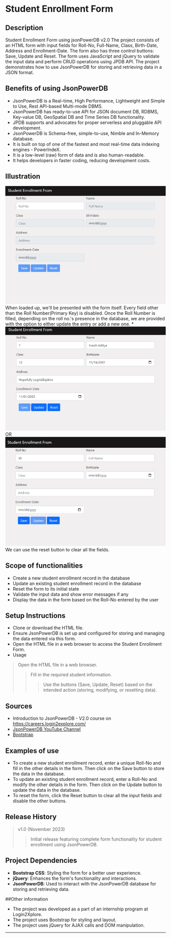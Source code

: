 # Student Enrollment Form #
## Description
Student Enrollment Form using jsonPowerDB v2.0
The project consists of an HTML form with input fields for Roll-No, Full-Name, Class, Birth-Date, Address and Enrollment-Date. The form also has three control buttons: Save, Update and Reset. The form uses JavaScript and jQuery to validate the input data and perform CRUD operations using JPDB API. The project demonstrates how to use JsonPowerDB for storing and retrieving data in a JSON format.


## Benefits of using JsonPowerDB
* JsonPowerDB is a Real-time, High Performance, Lightweight and Simple to Use, Rest API-based Multi-mode DBMS.
* JsonPowerDB has ready-to-use API for JSON document DB, RDBMS, Key-value DB, GeoSpatial DB and Time Series DB functionality.
* JPDB supports and advocates for proper serverless and pluggable API development.
* JsonPowerDB is Schema-free, simple-to-use, Nimble and In-Memory database.
* It is built on top of one of the fastest and most real-time data indexing engines - PowerIndeX.
* It is a low-level (raw) form of data and is also human-readable.
* It helps developers in faster coding, reducing development costs.


## Illustration
<img src="./screenshots/Index.png">
 When loaded up, we'll be presented with the form itself. Every field other than the Roll Number(Primary Key) is disabled. Once the Roll Number is filled, depending on the roll no.'s presence in the database, we are provided with the option to either update the entry or add a new one.
* <img src="./screenshots/Update.png">
 OR
<img src="./screenshots/Save.png">
 We can use the reset button to clear all the fields.
    
## Scope of functionalities
* Create a new student enrollment record in the database
* Update an existing student enrollment record in the database
* Reset the form to its initial state
* Validate the input data and show error messages if any
* Display the data in the form based on the Roll-No entered by the user

## Setup Instructions
* Clone or download the HTML file.
* Ensure JsonPowerDB is set up and configured for storing and managing the data entered via this form.
* Open the HTML file in a web browser to access the Student Enrollment Form.
* Usage
>Open the HTML file in a web browser.
>>Fill in the required student information.
>>>Use the buttons (Save, Update, Reset) based on the intended action (storing, modifying, or resetting data).  

## Sources
  * Introduction to JsonPowerDB - V2.0 course  on https://careers.login2explore.com/
  * [JsonPowerDB YouTube Channel](https://www.youtube.com/@jsonpowerdb9811)
  * [Bootstrap](https://getbootstrap.com/docs/5.0/getting-started/introduction/) 


## Examples of use
* To create a new student enrollment record, enter a unique Roll-No and fill in the other details in the form. Then click on the Save button to store the data in the database.
* To update an existing student enrollment record, enter a Roll-No and modify the other details in the form. Then click on the Update button to update the data in the database.
* To reset the form, click the Reset button to clear all the input fields and disable the other buttons.
 
## Release History
> v1.0 (November 2023)
>>Initial release featuring complete form functionality for student enrollment using JsonPowerDB.


## Project Dependencies
* __Bootstrap CSS__: Styling the form for a better user experience.
* __jQuery__: Enhances the form's functionality and interactions.
* __JsonPowerDB__: Used to interact with the JsonPowerDB database for storing and retrieving data.

##Other information
* The project was developed as a part of an internship program at Login2Xplore.
* The project uses Bootstrap for styling and layout.
* The project uses jQuery for AJAX calls and DOM manipulation.

 --------------------
